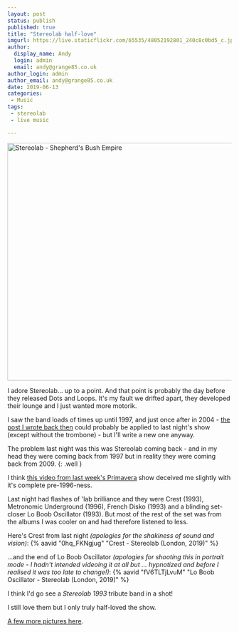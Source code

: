 ```yaml
---
layout: post
status: publish
published: true
title: "Stereolab half-love"
imgurl: https://live.staticflickr.com/65535/48052192801_240c8c0bd5_c.jpg
author:
  display_name: Andy
  login: admin
  email: andy@grange85.co.uk
author_login: admin
author_email: andy@grange85.co.uk
date: 2019-06-13
categories:
 - Music
tags:
 - stereolab
 - live music

---
```


<a data-flickr-embed="true"  href="https://www.flickr.com/photos/grange85/48052192801/in/dateposted/" title="Stereolab - Shepherd&#x27;s Bush Empire"><img src="https://live.staticflickr.com/65535/48052192801_240c8c0bd5_c.jpg" width="800" height="533" alt="Stereolab - Shepherd&#x27;s Bush Empire"></a><script async src="//embedr.flickr.com/assets/client-code.js" charset="utf-8"></script>

I adore Stereolab... up to a point. And that point is probably the day before they released Dots and Loops. It's my fault we drifted apart, they developed their lounge and I just wanted more motorik.

I saw the band loads of times up until 1997, and just once after in 2004 - [the post I wrote back then](/swirling/2004/08/25/the-only-band-that-can-still-make-me-dance/) could probably be applied to last night's show (except without the trombone) - but I'll write a new one anyway.
	
The problem last night was this was Stereolab coming back - and in my head they were coming back from 1997 but in reality they were coming back from 2009.
{: .well }

I think [this video from last week's Primavera](https://www.youtube.com/watch?v=n8q1Gdh1ptQ) show deceived me slightly with it's complete pre-1996-ness.

Last night had flashes of 'lab brilliance and they were Crest (1993), Metronomic Underground (1996), French Disko (1993) and a blinding set-closer Lo Boob Oscillator (1993). But most of the rest of the set was from the albums I was cooler on and had therefore listened to less.

Here's Crest from last night _(apologies for the shakiness of sound and vision)_:
{% aavid "0hq_FKNgjug" "Crest - Stereolab (London, 2019)" %}


...and the end of Lo Boob Oscillator _(apologies for shooting this in portrait mode - I hadn't intended videoing it at all but ... hypnotized and before I realised it was too late to change!)_:
{% aavid "fV6TLTjLvuM" "Lo Boob Oscillator - Stereolab (London, 2019)" %}


I think I'd go see a _Stereolab 1993_ tribute band in a shot!

I still love them but I only truly half-loved the show.

[A few more pictures here](https://www.flickr.com/photos/grange85/albums/72157709056528108).